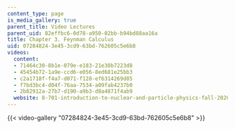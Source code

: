 ```yaml
---
content_type: page
is_media_gallery: true
parent_title: Video Lectures
parent_uid: 82effbc6-0d78-a950-02bb-b94bd88aa16a
title: Chapter 3. Feynman Calculus
uid: 07284824-3e45-3cd9-63bd-762605c5e6b8
videos:
  content:
  - 71464c30-8b1e-079e-e183-21e38b7223d8
  - 45454b72-1a9e-ccd6-e056-8ed681e25bb3
  - c2a1718f-f4a7-d071-f128-ef6314269d85
  - f7bd3bc4-d04f-76aa-7534-a09fab4237b0
  - 2b82912a-27b7-d190-a9b3-d8a4871f4ab9
  website: 8-701-introduction-to-nuclear-and-particle-physics-fall-2020
---
```



{{< video-gallery "07284824-3e45-3cd9-63bd-762605c5e6b8" >}}

